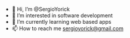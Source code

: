 - 👋 Hi, I’m @SergioYorick
- 👀 I’m interested in software development
- 🌱 I’m currently learning web based apps
- 📫 How to reach me sergioyorick@gmail.com

<!---
SergioYorick/SergioYorick is a ✨ special ✨ repository because its `README.md` (this file) appears on your GitHub profile.
You can click the Preview link to take a look at your changes.
--->

